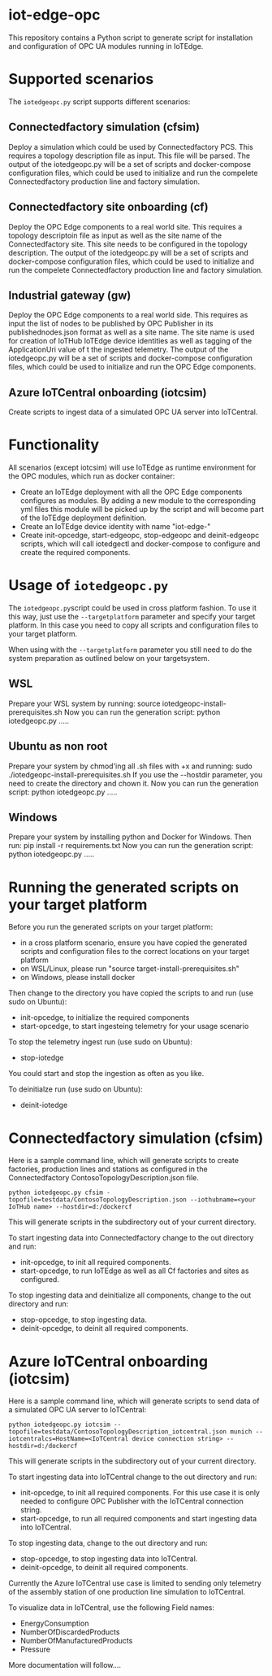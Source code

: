 # iot-edge-opc

This repository contains a Python script to generate script for installation and configuration of OPC UA modules running in IoTEdge.

# Supported scenarios
The `iotedgeopc.py` script supports different scenarios:

## Connectedfactory simulation (cfsim)
Deploy a simulation which could be used by Connectedfactory PCS. This requires a topology description file as input. This file will be parsed. The output of the iotedgeopc.py will be a set of scripts and docker-compose configuration files, which could be used to initialize and run the compelete Connectedfactory production line and factory simulation.

##  Connectedfactory site onboarding (cf)
Deploy the OPC Edge components to a real world site. This requires a topology descriptoin file as input as well as the site name of the Connectedfactory site. This site needs to be configured in the topology description. The output of the iotedgeopc.py will be a set of scripts and docker-compose configuration files, which could be used to initialize and run the compelete Connectedfactory production line and factory simulation.

## Industrial gateway (gw)
Deploy the OPC Edge components to a real world side. This requires as input the list of nodes to be published by OPC Publisher in its publishednodes.json format as well as a site name. The site name is used for creation of IoTHub IoTEdge device identities as well as tagging of the ApplicationUri value of t the ingested telemetry. The output of the iotedgeopc.py will be a set of scripts and docker-compose configuration files, which could be used to initialize and run the OPC Edge components.

## Azure IoTCentral onboarding (iotcsim)
Create scripts to ingest data of a simulated OPC UA server into IoTCentral.


# Functionality
All scenarios (except iotcsim) will use IoTEdge as runtime environment for the OPC modules, which run as docker container:
- Create an IoTEdge deployment with all the OPC Edge components configures as modules. By adding a new module to the corresponding yml files this module will be picked up by the script and will become part of the IoTEdge deployment definition.
- Create an IoTEdge device identity with name "iot-edge-<site>"
- Create init-opcedge, start-edgeopc, stop-edgeopc and deinit-edgeopc scripts, which will call iotedgectl and docker-compose to configure and create the required components.

# Usage of `iotedgeopc.py`
The `iotedgeopc.py`script could be used in cross platform fashion. To use it this way, just use the `--targetplatform` parameter and specify your target platform. In this case you need to copy all scripts and configuration files to your target platform.

When using with the `--targetplatform` parameter you still need to do the system preparation as outlined below on your targetsystem.

## WSL
Prepare your WSL system by running:
    source iotedgeopc-install-prerequisites.sh
Now you can run the generation script:
python iotedgeopc.py .....

## Ubuntu as non root
Prepare your system by chmod'ing all .sh files with +x and running:
    sudo ./iotedgeopc-install-prerequisites.sh
If you use the --hostdir parameter, you need to create the directory and chown it.
Now you can run the generation script:
python iotedgeopc.py .....

## Windows
Prepare your system by installing python and Docker for Windows. Then run:
    pip install -r requirements.txt
Now you can run the generation script:
python iotedgeopc.py .....

# Running the generated scripts on your target platform
Before you run the generated scripts on your target platform:
- in a cross platform scenario, ensure you have copied the generated scripts and configuration files to the correct locations on your target platform
- on WSL/Linux, please run "source target-install-prerequisites.sh"
- on Windows, please install docker

Then change to the directory you have copied the scripts to and run (use sudo on Ubuntu):
- init-opcedge, to initialize the required components
- start-opcedge, to start ingesteing telemetry for your usage scenario

To stop the telemetry ingest run (use sudo on Ubuntu):
- stop-iotedge

You could start and stop the ingestion as often as you like.

To deinitialze run (use sudo on Ubuntu):
- deinit-iotedge

# Connectedfactory simulation (cfsim)

Here is a sample command line, which will generate scripts to create factories, production lines and stations as configured in the Connectedfactory ContosoTopologyDescription.json file.

    python iotedgeopc.py cfsim -topofile=testdata/ContosoTopologyDescription.json --iothubname=<your IoTHub name> --hostdir=d:/dockercf 

This will generate scripts in the subdirectory out of your current directory.

To start ingesting data into Connectedfactory change to
 the out directory and run:
- init-opcedge, to init all required components.
- start-opcedge, to run IoTEdge as well as all Cf factories and sites as configured.

To stop ingesting data and deinitialize all components, change to the out directory and run:
- stop-opcedge, to stop ingesting data.
- deinit-opcedge, to deinit all required components.

# Azure IoTCentral onboarding (iotcsim)

Here is a sample command line, which will generate scripts to send data of a simulated OPC UA server to IoTCentral:

    python iotedgeopc.py iotcsim --topofile=testdata/ContosoTopologyDescription_iotcentral.json munich --iotcentralcs=HostName=<IoTCentral device connection string> --hostdir=d:/dockercf 

This will generate scripts in the subdirectory out of your current directory. 

To start ingesting data into IoTCentral change to the out directory and run:
- init-opcedge, to init all required components. For this use case it is only needed to configure OPC Publisher with the IoTCentral connection string.
- start-opcedge, to run all required components and start ingesting data into IoTCentral.

To stop ingesting data, change to the out directory and run:
- stop-opcedge, to stop ingesting data into IoTCentral.
- deinit-opcedge, to deinit all required components.

Currently the Azure IoTCentral use case is limited to sending only telemetry of the assembly station of one production line simulation to IoTCentral.

To visualize data in IoTCentral, use the following Field names:
- EnergyConsumption
- NumberOfDiscardedProducts
- NumberOfManufacturedProducts
- Pressure




More documentation will follow....


